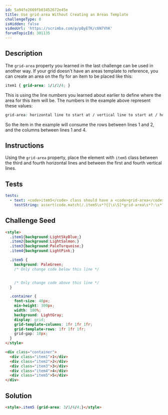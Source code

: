 ```yaml
---
id: 5a94fe2669fb03452672e45e
title: Use grid-area Without Creating an Areas Template
challengeType: 0
isHidden: false
videoUrl: 'https://scrimba.com/p/pByETK/c6N7VhK'
forumTopicId: 301135
---
```


## Description
<section id='description'>
The <code>grid-area</code> property you learned in the last challenge can be used in another way. If your grid doesn't have an areas template to reference, you can create an area on the fly for an item to be placed like this:

```css
item1 { grid-area: 1/1/2/4; }
```

This is using the line numbers you learned about earlier to define where the area for this item will be. The numbers in the example above represent these values:

```css
grid-area: horizontal line to start at / vertical line to start at / horizontal line to end at / vertical line to end at;
```

So the item in the example will consume the rows between lines 1 and 2, and the columns between lines 1 and 4.
</section>

## Instructions
<section id='instructions'>
Using the <code>grid-area</code> property, place the element with <code>item5</code> class between the third and fourth horizontal lines and between the first and fourth vertical lines.
</section>

## Tests
<section id='tests'>

```yml
tests:
  - text: <code>item5</code> class should have a <code>grid-area</code> property such that it is between the third and fourth horizontal lines and between the first and fourth vertical lines.
    testString: assert(code.match(/.item5\s*?{[\s\S]*grid-area\s*?:\s*?3\s*?\/\s*?1\s*?\/\s*?4\s*?\/\s*?4\s*?;[\s\S]*}/gi));

```

</section>

## Challenge Seed
<section id='challengeSeed'>

<div id='html-seed'>

```html
<style>
  .item1{background:LightSkyBlue;}
  .item2{background:LightSalmon;}
  .item3{background:PaleTurquoise;}
  .item4{background:LightPink;}

  .item5 {
    background: PaleGreen;
    /* Only change code below this line */


    /* Only change code above this line */
  }

  .container {
    font-size: 40px;
    min-height: 300px;
    width: 100%;
    background: LightGray;
    display: grid;
    grid-template-columns: 1fr 1fr 1fr;
    grid-template-rows: 1fr 1fr 1fr;
    grid-gap: 10px;
  }
</style>

<div class="container">
  <div class="item1">1</div>
  <div class="item2">2</div>
  <div class="item3">3</div>
  <div class="item4">4</div>
  <div class="item5">5</div>
</div>
```

</div>



</section>

## Solution
<section id='solution'>


```html
<style>.item5 {grid-area: 3/1/4/4;}</style>
```

</section>
